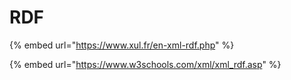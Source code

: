 # RDF

{% embed url="https://www.xul.fr/en-xml-rdf.php" %}

{% embed url="https://www.w3schools.com/xml/xml_rdf.asp" %}
